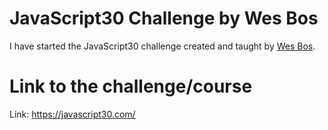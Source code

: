 # JavaScript30 Challenge by Wes Bos

I have started the JavaScript30 challenge created and taught by [Wes Bos](https://github.com/wesbos).


# Link to the challenge/course 

Link: https://javascript30.com/
